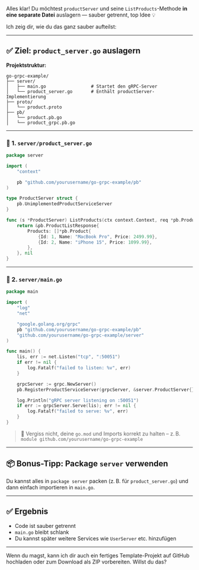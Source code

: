Alles klar! Du möchtest `productServer` und seine `ListProducts`-Methode **in eine separate Datei** auslagern — sauber getrennt, top Idee 💡

Ich zeig dir, wie du das ganz sauber aufteilst:

---

## ✅ Ziel: `product_server.go` auslagern

**Projektstruktur:**
```
go-grpc-example/
├── server/
│   ├── main.go                 # Startet den gRPC-Server
│   └── product_server.go       # Enthält productServer-Implementierung
├── proto/
│   └── product.proto
├── pb/
│   └── product.pb.go
│   └── product_grpc.pb.go
```

---

### 🧠 1. `server/product_server.go`

```go
package server

import (
    "context"

    pb "github.com/yourusername/go-grpc-example/pb"
)

type ProductServer struct {
    pb.UnimplementedProductServiceServer
}

func (s *ProductServer) ListProducts(ctx context.Context, req *pb.ProductListRequest) (*pb.ProductListResponse, error) {
    return &pb.ProductListResponse{
        Products: []*pb.Product{
            {Id: 1, Name: "MacBook Pro", Price: 2499.99},
            {Id: 2, Name: "iPhone 15", Price: 1099.99},
        },
    }, nil
}
```

---

### 🚀 2. `server/main.go`

```go
package main

import (
    "log"
    "net"

    "google.golang.org/grpc"
    pb "github.com/yourusername/go-grpc-example/pb"
    "github.com/yourusername/go-grpc-example/server"
)

func main() {
    lis, err := net.Listen("tcp", ":50051")
    if err != nil {
        log.Fatalf("failed to listen: %v", err)
    }

    grpcServer := grpc.NewServer()
    pb.RegisterProductServiceServer(grpcServer, &server.ProductServer{}) // <- hier!

    log.Println("gRPC server listening on :50051")
    if err := grpcServer.Serve(lis); err != nil {
        log.Fatalf("failed to serve: %v", err)
    }
}
```

> 🔁 Vergiss nicht, deine `go.mod` und Imports korrekt zu halten – z. B. `module github.com/yourusername/go-grpc-example`

---

## 📦 Bonus-Tipp: Package `server` verwenden

Du kannst alles in `package server` packen (z. B. für `product_server.go`) und dann einfach importieren in `main.go`.

---

## ✅ Ergebnis

- Code ist sauber getrennt
- `main.go` bleibt schlank
- Du kannst später weitere Services wie `UserServer` etc. hinzufügen

---

Wenn du magst, kann ich dir auch ein fertiges Template-Projekt auf GitHub hochladen oder zum Download als ZIP vorbereiten. Willst du das?
